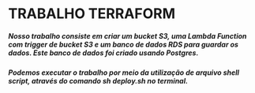 # TRABALHO TERRAFORM

##### Nosso trabalho consiste em criar um bucket S3,  uma Lambda Function com trigger de bucket S3 e um banco de dados RDS para guardar os dados. Este banco de dados foi criado usando Postgres.

##### Podemos executar o trabalho por meio da utilização de arquivo shell script, através do comando **sh deploy.sh** no terminal.
